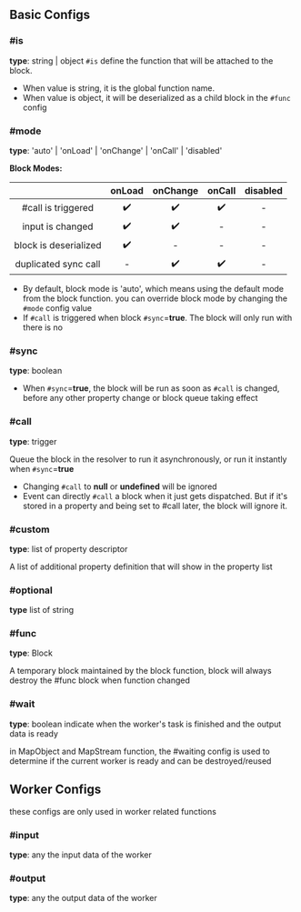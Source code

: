 ## Basic Configs

### #is
**type**: string | object
`#is` define the function that will be attached to the block.
* When value is string, it is the global function name.
* When value is object, it will be deserialized as a child block in the `#func` config

### #mode
**type**: 'auto' | 'onLoad' | 'onChange' | 'onCall' | 'disabled'

**Block Modes:**

| | onLoad | onChange | onCall | disabled |
| :---: | :---: | :---: | :---: | :---: |
|#call is triggered|✔️|✔️|✔️|-|
|input is changed|✔️|✔️|-|-|
|block is deserialized|✔️|-|-|-|
|duplicated sync call|-|✔️|✔️|-|

* By default, block mode is 'auto', which means using the default mode from the block function. you can override block mode by changing the `#mode` config value
* If `#call` is triggered when block `#sync`=**true**. The block will only run with there is no 


### #sync
**type**: boolean

* When `#sync`=**true**, the block will be run as soon as `#call` is changed, before any other property change or block queue taking effect


### #call
**type**: trigger

Queue the block in the resolver to run it asynchronously, or run it instantly when `#sync`=**true**

* Changing `#call` to **null** or **undefined** will be ignored
* Event can directly `#call` a block when it just gets dispatched. But if it's stored in a property and being set to #call later, the block will ignore it.

### #custom
**type**: list of property descriptor

A list of additional property definition that will show in the property list

### #optional
**type** list of string

### #func
**type**: Block

A temporary block maintained by the block function, block will always destroy the #func block when function changed

### #wait
**type**: boolean
indicate when the worker's task is finished and the output data is ready

in MapObject and MapStream function, the #waiting config is used to determine if the current worker is ready and can be destroyed/reused


## Worker Configs

these configs are only used in worker related functions

### #input
**type**: any
the input data of the worker

### #output
**type**: any
the output data of the worker



